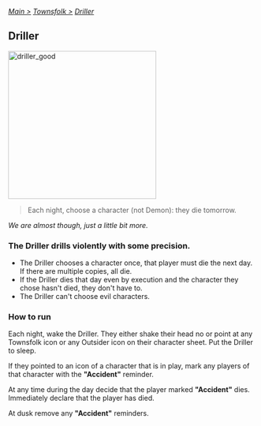 [*Main >*](https://github.com/PowerofMoll/Mining-Timing---A-fancreation-to-Blood-on-the-Clocktower/blob/main/README.md)
[_Townsfolk >_](https://github.com/PowerofMoll/Mining-Timing---A-fancreation-to-Blood-on-the-Clocktower/blob/main/Townsfolk/README.md)
[_Driller_](https://github.com/PowerofMoll/Mining-Timing---A-fancreation-to-Blood-on-the-Clocktower/blob/main/Townsfolk/Driller/README.md)

## Driller

<img src="https://github.com/user-attachments/assets/ee7b31d1-07f9-466a-8771-baa5699852be" alt="driller_good" width="300" height="300">

> Each night, choose a character (not Demon): they die tomorrow.

*We are almost though, just a little bit more.*

### The Driller drills violently with some precision.
- The Driller chooses a character once, that player must die the next day. If there are multiple copies, all die.
- If the Driller dies that day even by execution and the character they chose hasn't died, they don't have to.
- The Driller can't choose evil characters.

### How to run
Each night, wake the Driller. They either shake their head no or point at any Townsfolk icon or any Outsider icon on their character sheet. Put the Driller to sleep.

If they pointed to an icon of a character that is in play, mark any players of that character with the **"Accident"** reminder.

At any time during the day decide that the player marked **"Accident"** dies. Immediately declare that the player has died.

At dusk remove any **"Accident"** reminders.
